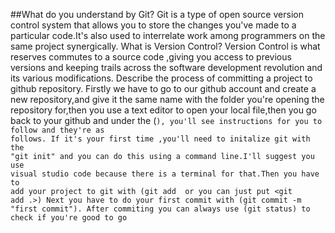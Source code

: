 ##What do you understand by Git? 
Git is a type of open source version control system that allows you to store the changes you've made to a particular code.It's also used to interrelate work among programmers on the same project synergically.
What is Version Control? Version Control is what reserves commutes to a source code ,giving you access to previous versions and keeping trails across the software development revolution and its various modifications.
Describe the process of committing a project to github repository.                      Firstly we have to go to our github account and create a new repository,and give it the same name with the folder you're opening the repository for,then you use a text editor to open your local file,then you go back to your github and under the (<code>), you'll see instructions for you to follow and they're as follows. If it's your first time ,you'll need to initalize git with the "git init" and you can do this using a command line.I'll suggest you use visual studio code because there is a terminal for that.Then you have to add your project to git with (git add <file> or you can just put <git add .>) Next you have to do your first commit with  (git commit -m "first commit"). After commiting you can always use (git status) to check if you're good to go

